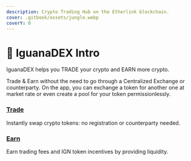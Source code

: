 ```yaml
---
description: Crypto Trading Hub on the Etherlink blockchain.
cover: .gitbook/assets/jungle.webp
coverY: 0
---
```


# 🦎 IguanaDEX Intro

IguanaDEX helps you TRADE your crypto and EARN more crypto.

Trade & Earn without the need to go through a Centralized Exchange or counterparty. On the app, you can exchange a token for another one at market rate or even create a pool for your token permissionlessly.



### [Trade](readme/trade.md) <a href="#trade" id="trade"></a>

Instantly swap crypto tokens: no registration or counterparty needed.

### [Earn](readme/earn.md) <a href="#earn" id="earn"></a>

Earn trading fees and IGN token incentives by providing liquidity.
